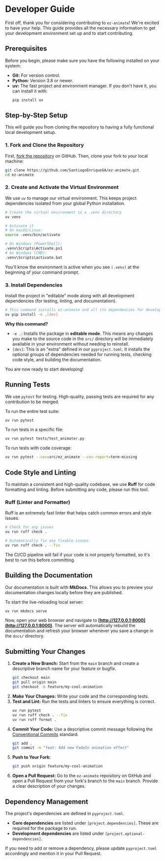 # Developer Guide

First off, thank you for considering contributing to `ez-animate`! We're excited to have your help. This guide provides all the necessary information to get your development environment set up and to start contributing.

<!-- ## Table of Contents

- [Prerequisites](#prerequisites)
- [Step-by-Step Setup](#step-by-step-setup)
- [Running Tests](#running-tests)
- [Code Style and Linting](#code-style-and-linting)
- [Building the Documentation](#building-the-documentation)
- [Submitting Your Changes](#submitting-your-changes)
- [Dependency Management](#dependency-management) -->

## Prerequisites

Before you begin, please make sure you have the following installed on your system:

- **Git:** For version control.
- **Python:** Version 3.8 or newer.
- **uv:** The fast project and environment manager. If you don't have it, you can install it with:
  ```bash
  pip install uv
  ```

## Step-by-Step Setup

This will guide you from cloning the repository to having a fully functional local development setup.

### 1. Fork and Clone the Repository

First, [fork the repository](https://github.com/your-username/ez-animate/fork) on GitHub. Then, clone your fork to your local machine:

```bash
git clone https://github.com/SantiagoEnriqueGA/ez-animate.git
cd ez-animate
```

### 2. Create and Activate the Virtual Environment

We use `uv` to manage our virtual environment. This keeps project dependencies isolated from your global Python installation.

```bash
# Create the virtual environment in a .venv directory
uv venv

# Activate it
# On macOS/Linux:
source .venv/bin/activate

# On Windows (PowerShell):
.venv\Scripts\Activate.ps1
# On Windows (CMD):
.venv\Scripts\activate.bat
```

You'll know the environment is active when you see `(.venv)` at the beginning of your command prompt.

### 3. Install Dependencies

Install the project in "editable" mode along with all development dependencies (for testing, linting, and documentation).

```bash
# This command installs ez-animate and all its dependencies for development
uv pip install -e .[dev]
```

**Why this command?**

-   `-e .`: Installs the package in **editable mode**. This means any changes you make to the source code in the `src/` directory will be immediately available in your environment without needing to reinstall.
-   `[dev]`: This is an "extra" defined in our `pyproject.toml`. It installs the optional groups of dependencies needed for running tests, checking code style, and building the documentation.

You are now ready to start developing!

## Running Tests

We use `pytest` for testing. High-quality, passing tests are required for any contribution to be merged.

To run the entire test suite:

```bash
uv run pytest
```

To run tests in a specific file:

```bash
uv run pytest tests/test_animator.py
```

To run tests with code coverage:

```bash
uv run pytest --cov=src/ez_animate --cov-report=term-missing
```

## Code Style and Linting

To maintain a consistent and high-quality codebase, we use **Ruff** for code formatting and linting. Before submitting any code, please run this tool.

### Ruff (Linter and Formatter)

Ruff is an extremely fast linter that helps catch common errors and style issues.

```bash
# Check for any issues
uv run ruff check .

# Automatically fix any fixable issues
uv run ruff check . --fix
```

The CI/CD pipeline will fail if your code is not properly formatted, so it's best to run this before committing.

## Building the Documentation

Our documentation is built with **MkDocs**. This allows you to preview your documentation changes locally before they are published.

To start the live-reloading local server:

```bash
uv run mkdocs serve
```

Now, open your web browser and navigate to **[http://127.0.0.1:8000](http://127.0.0.1:8000)**. The server will automatically rebuild the documentation and refresh your browser whenever you save a change in the `docs/` directory.

## Submitting Your Changes

1.  **Create a New Branch:** Start from the `main` branch and create a descriptive branch name for your feature or bugfix.
    ```bash
    git checkout main
    git pull origin main
    git checkout -b feature/my-cool-animation
    ```
2.  **Make Your Changes:** Write your code and the corresponding tests.
3.  **Test and Lint:** Run the tests and linters to ensure everything is correct.
    ```bash
    uv run pytest
    uv run ruff check . --fix
    uv run ruff format .
    ```
4.  **Commit Your Code:** Use a descriptive commit message following the [Conventional Commits](https://www.conventionalcommits.org/) standard.
    ```bash
    git add .
    git commit -m "feat: Add new FadeIn animation effect"
    ```
5.  **Push to Your Fork:**
    ```bash
    git push origin feature/my-cool-animation
    ```
6.  **Open a Pull Request:** Go to the `ez-animate` repository on GitHub and open a Pull Request from your fork's branch to the `main` branch. Provide a clear description of your changes.

## Dependency Management

The project's dependencies are defined in `pyproject.toml`.

-   **Core dependencies** are listed under `[project.dependencies]`. These are required for the package to run.
-   **Development dependencies** are listed under `[project.optional-dependencies]`.

If you need to add or remove a dependency, please update `pyproject.toml` accordingly and mention it in your Pull Request.

